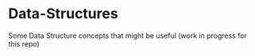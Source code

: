 # Data-Structures
Some Data Structure concepts that might be useful (work in progress for this repo)
